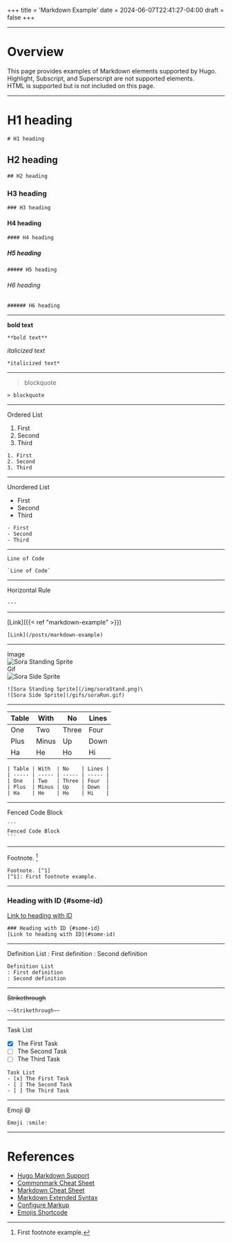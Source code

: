 +++
title = 'Markdown Example'
date = 2024-06-07T22:41:27-04:00
draft = false
+++

---

# Overview
This page provides examples of Markdown elements supported by Hugo.\
Highlight, Subscript, and Superscript are not supported elements.\
HTML is supported but is not included on this page.

---

# H1 heading
```
# H1 heading
```

## H2 heading
```
## H2 heading
```

### H3 heading
```
### H3 heading
```

#### H4 heading
```
#### H4 heading
```

##### H5 heading
```
##### H5 heading
```

###### H6 heading
```
###### H6 heading
```

---

**bold text**
```
**bold text**
```

*italicized text*
```
*italicized text*
```

---

> blockquote

```
> blockquote
```

---

Ordered List

1. First
2. Second
3. Third

```
1. First
2. Second
3. Third
```

---

Unordered List

- First
- Second
- Third

```
- First
- Second
- Third
```

---

`Line of Code`

```
`Line of Code`
```

---

Horizontal Rule

```
---
```

---

[Link]({{< ref "markdown-example" >}})

```
[Link](/posts/markdown-example)
```

---

Image\
![Sora Standing Sprite](/img/soraStand.png)\
Gif\
![Sora Side Sprite](/gifs/soraRun.gif)

```
![Sora Standing Sprite](/img/soraStand.png)\
![Sora Side Sprite](/gifs/soraRun.gif)
```

---

| Table | With  | No    | Lines |
| ----- | ----- | ----- | ----- |
| One   | Two   | Three | Four  |
| Plus  | Minus | Up    | Down  |
| Ha    | He    | Ho    | Hi    |

```
| Table | With  | No    | Lines |
| ----- | ----- | ----- | ----- |
| One   | Two   | Three | Four  |
| Plus  | Minus | Up    | Down  |
| Ha    | He    | Ho    | Hi    |
```

---

Fenced Code Block

````
```
Fenced Code Block
```
````

---

Footnote. [^1]
[^1]: First footnote example.

```
Footnote. [^1]
[^1]: First footnote example.
```

--- 

### Heading with ID {#some-id}
[Link to heading with ID](#some-id)

```
### Heading with ID {#some-id}
[Link to heading with ID](#some-id)
```

---

Definition List
: First definition
: Second definition

```
Definition List
: First definition
: Second definition
```

---

~~Strikethrough~~

```
~~Strikethrough~~
```

---

Task List
- [x] The First Task
- [ ] The Second Task
- [ ] The Third Task

```
Task List
- [x] The First Task
- [ ] The Second Task
- [ ] The Third Task
```

---

Emoji :smile:

```
Emoji :smile:
```

---

# References
- [Hugo Markdown Support](https://www.markdownguide.org/tools/hugo/)
- [Commonmark Cheat Sheet](https://commonmark.org/help/)
- [Markdown Cheat Sheet](https://www.markdownguide.org/cheat-sheet/)
- [Markdown Extended Syntax](https://www.markdownguide.org/extended-syntax/#subscript)
- [Configure Markup](https://gohugo.io/getting-started/configuration-markup/#highlight)
- [Emojis Shortcode](https://gohugo.io/quick-reference/emojis/)